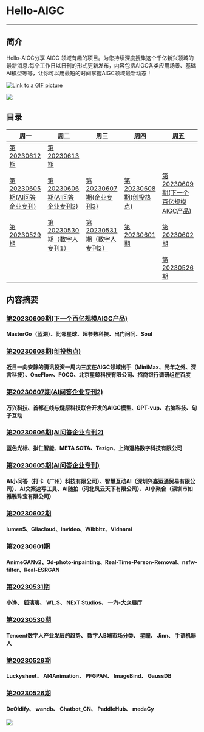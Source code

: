 # Hello-AIGC

-----------------------------------------


## 简介
Hello-AIGC分享 AIGC 领域有趣的项目。为您持续深度搜集这个千亿新兴领域的最新消息.每个工作日以日刊的形式更新发布，内容包括AIGC各类应用场景、基础AI模型等等，让你可以用最短的时间掌握AIGC领域最新动态！


[![Link to a GIF picture](source/index1.gif)]()



<p>
  <img src="https://foruda.gitee.com/images/1685413615304788816/81f3a841_6522093.png"/>
</p>



## 目录
| 周一 | 周二 | 周三 | 周四 | 周五 |
| ------- | ----- | ------------ | ------ | --------- |
| [第20230612期](content/HelloAIGC-20230612.md) | [第20230613期](content/HelloAIGC-20230613.md) |  |  |   |
| [第20230605期(AI问答企业专刊)](content/HelloAIGC-20230605.md) | [第20230606期(AI问答企业专刊2)](content/HelloAIGC-20230606.md) | [第20230607期(企业专刊3)](content/HelloAIGC-20230607.md) | [第20230608期(创投热点)](content/HelloAIGC-20230608.md) | [第20230609期(下一个百亿规模AIGC产品)](content/HelloAIGC-20230609.md) |
| [第20230529期](content/HelloAIGC-20230529.md) | [第20230530期（数字人专刊1）](content/HelloAIGC-20230530.md) | [第20230531期（数字人专刊2）](content/HelloAIGC-20230531.md) | [第20230601期](content/HelloAIGC-20230601.md) | [第20230602期](content/HelloAIGC-20230602.md) |
| |  |  |  |  [第20230526期](content/HelloAIGC-20230526.md) |

## 内容摘要

### [第20230609期(下一个百亿规模AIGC产品)](content/HelloAIGC-20230609.md)
#### MasterGo（蓝湖）、比邻星球、超参数科技、出门问问、Soul

### [第20230608期(创投热点)](content/HelloAIGC-20230608.md)
#### 近日一向安静的腾讯投资一周内三度在AIGC领域出手（MiniMax、光年之外、深言科技）、OneFlow、FOCO、北京星鲸科技有限公司、招商银行调研组在百度

### [第20230607期(AI问答企业专刊2)](content/HelloAIGC-20230606.md)
#### 万兴科技、首都在线与燧原科技联合开发的AIGC模型、GPT-vup、右脑科技、句子互动

### [第20230606期(AI问答企业专刊2)](content/HelloAIGC-20230606.md)
#### 蓝色光标、拟仁智能、META SOTA、Tezign、上海退格数字科技有限公司

### [第20230605期(AI问答企业专刊)](content/HelloAIGC-20230605.md)
#### AI小问答（打卡（广州）科技有限公司）、智慧互动AI（深圳兴鑫运通贸易有限公司）、AI文案速写工具、AI随拍（河北风云天下有限公司）、AI小聚合（深圳市如雅雅珠宝有限公司）

### [第20230602期](content/HelloAIGC-20230602.md)
#### lumen5、Gliacloud、invideo、Wibbitz、Vidnami

### [第20230601期](content/HelloAIGC-20230601.md)
#### AnimeGANv2、3d-photo-inpainting、Real-Time-Person-Removal、nsfw-filter、Real-ESRGAN

### [第20230531期](content/HelloAIGC-20230531.md)
#### 小诤、 狐璃璃、 WL.S、 NExT Studios、 一汽-大众展厅

### [第20230530期](content/HelloAIGC-20230530.md)
#### Tencent数字人产业发展的趋势、 数字人B端市场分类、 星瞳、 Jinn、 手语机器人

### [第20230529期](content/HelloAIGC-20230529.md)
#### Luckysheet、 AI4Animation、 PFGPAN、 ImageBind、 GaussDB

### [第20230526期](content/HelloAIGC-20230526.md)
#### DeOldify、 wandb、 Chatbot_CN、 PaddleHub、 medaCy

<p>
  <img src="https://foruda.gitee.com/images/1685410349936737076/524ad704_6522093.png"/>
</p>

